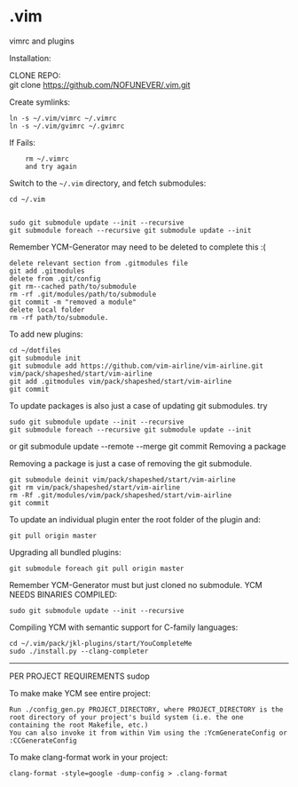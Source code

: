 # .vim
vimrc and plugins

Installation:
    
 CLONE REPO:   
    git clone https://github.com/NOFUNEVER/.vim.git

Create symlinks:

    ln -s ~/.vim/vimrc ~/.vimrc
    ln -s ~/.vim/gvimrc ~/.gvimrc
    
   If Fails:
        
        rm ~/.vimrc
        and try again
    
Switch to the `~/.vim` directory, and fetch submodules:

    cd ~/.vim


    sudo git submodule update --init --recursive
    git submodule foreach --recursive git submodule update --init

Remember YCM-Generator may need to be deleted to complete this :(

    delete relevant section from .gitmodules file
    git add .gitmodules
    delete from .git/config
    git rm--cached path/to/submodule
    rm -rf .git/modules/path/to/submodule
    git commit -m "removed a module"
    delete local folder
    rm -rf path/to/submodule. 	 


To add new plugins:

    cd ~/dotfiles
    git submodule init
    git submodule add https://github.com/vim-airline/vim-airline.git vim/pack/shapeshed/start/vim-airline
    git add .gitmodules vim/pack/shapeshed/start/vim-airline
    git commit
    
To update packages is also just a case of updating git submodules. try

    sudo git submodule update --init --recursive
    git submodule foreach --recursive git submodule update --init
  or
    git submodule update --remote --merge
    git commit
Removing a package

Removing a package is just a case of removing the git submodule.

    git submodule deinit vim/pack/shapeshed/start/vim-airline
    git rm vim/pack/shapeshed/start/vim-airline
    rm -Rf .git/modules/vim/pack/shapeshed/start/vim-airline
    git commit

To update an individual plugin enter the root folder of the plugin and:
    
    git pull origin master

Upgrading all bundled plugins:
       
    git submodule foreach git pull origin master
     
 

   
Remember YCM-Generator must but just cloned no submodule.
YCM NEEDS BINARIES COMPILED:
    
   
    sudo git submodule update --init --recursive
  

Compiling YCM with semantic support for C-family languages:

    cd ~/.vim/pack/jkl-plugins/start/YouCompleteMe
    sudo ./install.py --clang-completer
 
      
    
-----------------------------------------------------------------------------------------------------------
PER PROJECT REQUIREMENTS
sudop    
    
To make make YCM see entire project:

    Run ./config_gen.py PROJECT_DIRECTORY, where PROJECT_DIRECTORY is the root directory of your project's build system (i.e. the one       containing the root Makefile, etc.)
    You can also invoke it from within Vim using the :YcmGenerateConfig or :CCGenerateConfig
    
To make clang-format work in your project:
    
    clang-format -style=google -dump-config > .clang-format

